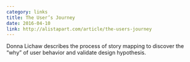 ```yaml
---
category: links
title: The User’s Journey
date: 2016-04-10
link: http://alistapart.com/article/the-users-journey
---
```


Donna Lichaw describes the process of story mapping to discover the “why” of user behavior and validate design hypothesis.
